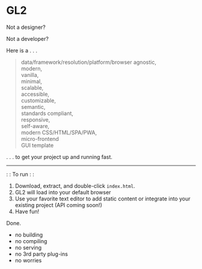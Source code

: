 <H1>GL2</h1>

<p>Not a designer?</p>

<p>Not a developer?</p>

<p>Here is a . . .</p>

> data/framework/resolution/platform/browser agnostic,<br />modern,<br />vanilla,<br />minimal,<br />scalable,<br />accessible,<br />customizable,<br />semantic,<br />standards compliant,<br />responsive,<br />self-aware,<br />modern CSS/HTML/SPA/PWA,<br />micro-frontend<br />GUI template

<p>. . . to get your project up and running fast.</p>

---

<p>: : To run : :</p>

<ol>
  <li>Download, extract, and double-click <code>index.html</code>.</li>
  <li>GL2 will load into your default browser</li>
  <li>Use your favorite text editor to add static content or integrate into your existing project (API coming soon!)</li>
  <li>Have fun!</li>
</ol>

<p>Done.</p>

<ul>
<li>no building</li>
<li>no compiling</li>
<li>no serving</li>
<li>no 3rd party plug-ins</li>
<li>no worries</li>
</ul>
